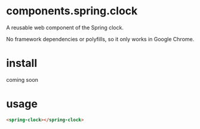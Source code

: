 # components.spring.clock
A reusable web component of the Spring clock.

No framework dependencies or polyfills, so it only works in Google Chrome.

<!--
```
<spring-clock>
  <template>
    <link rel="import" href="spring-clock.html">
  </template>
</spring-clock>
```
-->
# install
coming soon

# usage
```html
<spring-clock></spring-clock>
```
